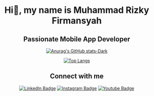 <h1 align="center">Hi👋, my name is Muhammad Rizky Firmansyah</h1>
<h2 align="center">Passionate Mobile App Developer</h2>

<div align="center">

[![Anurag's GitHub stats-Dark](https://github-readme-stats.vercel.app/api?username=RizkyFirman00&rank_icon=github&show_icons=true&theme=yeblu)](https://github.com/RizkyFirman00/github-readme-stats#yeblue)

[![Top Langs](https://github-readme-stats.vercel.app/api/top-langs/?username=RizkyFirman00&layout=donut-vertical&theme=yeblu)](https://github.com/RizkyFirman00/github-readme-stats&theme=yeblu)

</div>

<!-- Conecct section -->
<h2 align="center">Connect with me </h3>
<p align="center">
<a href="https://linkedin.com/in/egwuenugift%22%3">
  <img src="https://img.shields.io/badge/Muhammad Rizky Firmansyah-0077B5?style=for-the-badge&logo=linkedin&logoColor=white;link=https://www.linkedin.com/in/muhammad-rizky-firmansyah-850b37130/" alt="LinkedIn Badge"></a> 
<a href="https://twitter.com/@lauragift_/">
  <img src="https://img.shields.io/badge/@rizkyfirman07 -black?style=for-the-badge&logo=instagram&logoColor=purple;link=https://www.instagram.com/rizkyfirman07/" alt="Instagram Badge"></a>
<a href="https://www.youtube.com/c/EgwuenuGift%22%3E">
  <img src="https://img.shields.io/badge/Damantine -red?style=for-the-badge&logo=youtube&logoColor=red;link=https://www.instagram.com/rizkyfirman07/" alt="Youtube Badge"></a>
</p>
<!-- Conecct section: END -->
